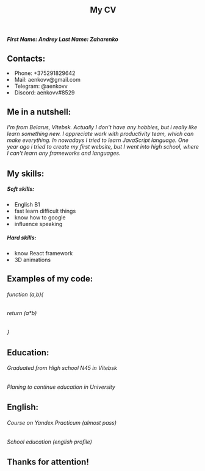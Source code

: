 <header>
<h2>My CV</h2>
</header>
<body>
<h5>
First Name: Andrey
Last Name: Zaharenko
</h5>
<h2>Contacts:</h2>
<li>Phone: +375291829642</li>
<li>Mail: aenkovv@gmail.com</li>
<li>Telegram: @aenkovv</li>
<li>Discord: aenkovv#8529</li>
<h2>Me in a nutshell:</h2>
<h6>I'm from Belarus, Vitebsk. Actually I don't have any hobbies, but i really like learn something new. I appreciate work with productivity team, which can make everything. In nowadays I tried to learn JavaScript language. One year ago i tried to create my first website, but I went into high school, where I can't learn any frameworks and languages.</h6>
<h2>
My skills:
</h2>
<h5>
Soft skills:
</h5>
<li>English B1</li>
<li>fast learn difficult things</li>
<li>know how to google</li>
<li>influence speaking</li>
<h5>
Hard skills:
</h5>
<li>know React framework</li>
<li>3D animations</li>
</body>
<h2>Examples of my code:</h2>
<h6>function (a,b){</h6>
<h6>  return (a*b)</h6>
<h6>}</h6>
</h6>
<h2>
Education:
</h2>
<h6>Graduated from High school N45 in Vitebsk</h6>
<h6>Planing to continue education in University</h6>
<h2>
English:
</h2>
<h6>Course on Yandex.Practicum (almost pass)</h6>
<h6>School education (english profile)</h6>
<footer>
<h2>
Thanks for attention!
</h2>
</footer>